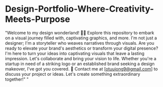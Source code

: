 # Design-Portfolio-Where-Creativity-Meets-Purpose
"Welcome to my design wonderland! 🎨✨ Explore this repository to embark on a visual journey filled with, captivating graphics, and more. I'm not just a designer; I'm a storyteller who weaves narratives through visuals.
Are you ready to elevate your brand's aesthetics or transform your digital presence? I'm here to turn your ideas into captivating visuals that leave a lasting impression. Let's collaborate and bring your vision to life. Whether you're a startup in need of a striking logo or an established brand seeking a design makeover, I've got you covered.
📩 Contact me at [otuujong9@gmail.com] to discuss your project or ideas. Let's create something extraordinary together!"
"
